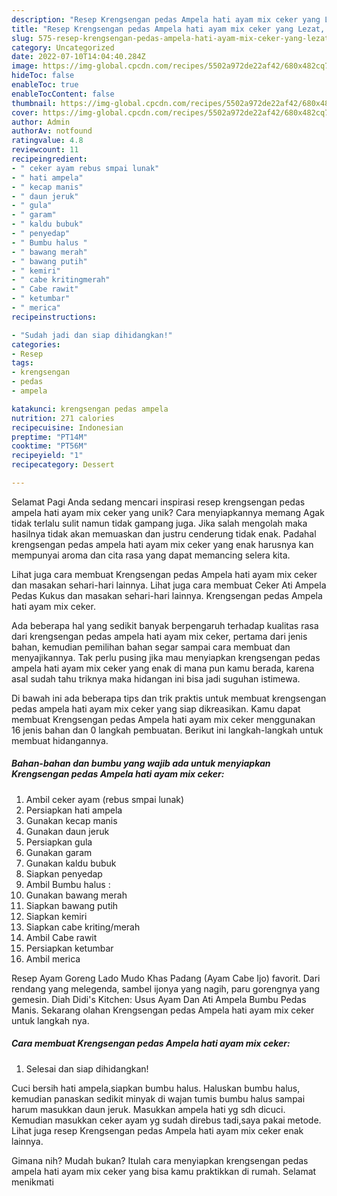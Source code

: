 ```yaml
---
description: "Resep Krengsengan pedas Ampela hati ayam mix ceker yang Lezat, Enak"
title: "Resep Krengsengan pedas Ampela hati ayam mix ceker yang Lezat, Enak"
slug: 575-resep-krengsengan-pedas-ampela-hati-ayam-mix-ceker-yang-lezat-enak
category: Uncategorized
date: 2022-07-10T14:04:40.284Z
image: https://img-global.cpcdn.com/recipes/5502a972de22af42/680x482cq70/krengsengan-pedas-ampela-hati-ayam-mix-ceker-foto-resep-utama.jpg
hideToc: false
enableToc: true
enableTocContent: false
thumbnail: https://img-global.cpcdn.com/recipes/5502a972de22af42/680x482cq70/krengsengan-pedas-ampela-hati-ayam-mix-ceker-foto-resep-utama.jpg
cover: https://img-global.cpcdn.com/recipes/5502a972de22af42/680x482cq70/krengsengan-pedas-ampela-hati-ayam-mix-ceker-foto-resep-utama.jpg
author: Admin
authorAv: notfound
ratingvalue: 4.8
reviewcount: 11
recipeingredient:
- " ceker ayam rebus smpai lunak"
- " hati ampela"
- " kecap manis"
- " daun jeruk"
- " gula"
- " garam"
- " kaldu bubuk"
- " penyedap"
- " Bumbu halus "
- " bawang merah"
- " bawang putih"
- " kemiri"
- " cabe kritingmerah"
- " Cabe rawit"
- " ketumbar"
- " merica"
recipeinstructions:

- "Sudah jadi dan siap dihidangkan!"
categories:
- Resep
tags:
- krengsengan
- pedas
- ampela

katakunci: krengsengan pedas ampela 
nutrition: 271 calories
recipecuisine: Indonesian
preptime: "PT14M"
cooktime: "PT56M"
recipeyield: "1"
recipecategory: Dessert

---
```



Selamat Pagi Anda sedang mencari inspirasi resep krengsengan pedas ampela hati ayam mix ceker yang unik? Cara menyiapkannya memang Agak tidak terlalu sulit namun tidak gampang juga. Jika salah mengolah maka hasilnya tidak akan memuaskan dan justru cenderung tidak enak. Padahal krengsengan pedas ampela hati ayam mix ceker yang enak harusnya kan mempunyai aroma dan cita rasa yang dapat memancing selera kita.


Lihat juga cara membuat Krengsengan pedas Ampela hati ayam mix ceker dan masakan sehari-hari lainnya. Lihat juga cara membuat Ceker Ati Ampela Pedas Kukus dan masakan sehari-hari lainnya. Krengsengan pedas Ampela hati ayam mix ceker.

Ada beberapa hal yang sedikit banyak berpengaruh terhadap kualitas rasa dari krengsengan pedas ampela hati ayam mix ceker, pertama dari jenis bahan, kemudian pemilihan bahan segar sampai cara membuat dan menyajikannya. Tak perlu pusing jika mau menyiapkan krengsengan pedas ampela hati ayam mix ceker yang enak di mana pun kamu berada, karena asal sudah tahu triknya maka hidangan ini bisa jadi suguhan istimewa.


Di bawah ini ada beberapa tips dan trik praktis untuk membuat krengsengan pedas ampela hati ayam mix ceker yang siap dikreasikan. Kamu dapat membuat Krengsengan pedas Ampela hati ayam mix ceker menggunakan 16 jenis bahan dan 0 langkah pembuatan. Berikut ini langkah-langkah untuk membuat hidangannya.

<!--inarticleads1-->

##### Bahan-bahan dan bumbu yang wajib ada untuk menyiapkan Krengsengan pedas Ampela hati ayam mix ceker:

1. Ambil  ceker ayam (rebus smpai lunak)
1. Persiapkan  hati ampela
1. Gunakan  kecap manis
1. Gunakan  daun jeruk
1. Persiapkan  gula
1. Gunakan  garam
1. Gunakan  kaldu bubuk
1. Siapkan  penyedap
1. Ambil  Bumbu halus :
1. Gunakan  bawang merah
1. Siapkan  bawang putih
1. Siapkan  kemiri
1. Siapkan  cabe kriting/merah
1. Ambil  Cabe rawit
1. Persiapkan  ketumbar
1. Ambil  merica


Resep Ayam Goreng Lado Mudo Khas Padang (Ayam Cabe Ijo) favorit. Dari rendang yang melegenda, sambel ijonya yang nagih, paru gorengnya yang gemesin. Diah Didi&#39;s Kitchen: Usus Ayam Dan Ati Ampela Bumbu Pedas Manis. Sekarang olahan Krengsengan pedas Ampela hati ayam mix ceker untuk langkah nya. 

<!--inarticleads2-->

##### Cara membuat Krengsengan pedas Ampela hati ayam mix ceker:


1. Selesai dan siap dihidangkan!

Cuci bersih hati ampela,siapkan bumbu halus. Haluskan bumbu halus, kemudian panaskan sedikit minyak di wajan tumis bumbu halus sampai harum masukkan daun jeruk. Masukkan ampela hati yg sdh dicuci. Kemudian masukkan ceker ayam yg sudah direbus tadi,saya pakai metode. Lihat juga resep Krengsengan pedas Ampela hati ayam mix ceker enak lainnya. 

Gimana nih? Mudah bukan? Itulah cara menyiapkan krengsengan pedas ampela hati ayam mix ceker yang bisa kamu praktikkan di rumah. Selamat menikmati
